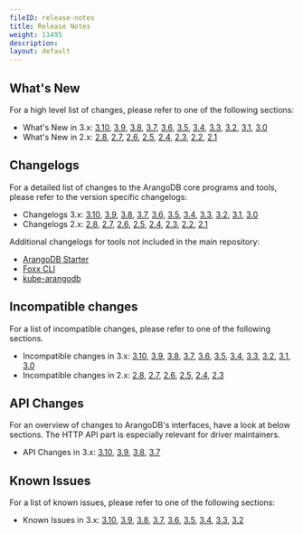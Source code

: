 ```yaml
---
fileID: release-notes
title: Release Notes
weight: 11495
description: 
layout: default
---
```

## What's New

For a high level list of changes, please refer to one of the following sections:

- What's New in 3.x:
  [3.10](version-3.10/release-notes-new-features310),
  [3.9](version-3.9/release-notes-new-features39),
  [3.8](version-3.8/release-notes-new-features38),
  [3.7](version-3.7/release-notes-new-features37),
  [3.6](version-3.6/release-notes-new-features36),
  [3.5](version-3.5/release-notes-new-features35),
  [3.4](version-3.4/release-notes-new-features34),
  [3.3](version-3.3/release-notes-new-features33),
  [3.2](version-3.2/release-notes-new-features32),
  [3.1](version-3.1/release-notes-new-features31),
  [3.0](version-3.0/release-notes-new-features30)
- What's New in 2.x:
  [2.8](version-2.8/release-notes-new-features28),
  [2.7](version-2.7/release-notes-new-features27),
  [2.6](version-2.6/release-notes-new-features26),
  [2.5](version-2.5/release-notes-new-features25),
  [2.4](version-2.4/release-notes-new-features24),
  [2.3](version-2.3/release-notes-new-features23),
  [2.2](version-2.2/release-notes-new-features22),
  [2.1](version-2.1/release-notes-new-features21)

## Changelogs

For a detailed list of changes to the ArangoDB core programs and tools,
please refer to the version specific changelogs:

- Changelogs 3.x:
  [3.10](https://raw.githubusercontent.com/arangodb/arangodb/3.10/CHANGELOG),
  [3.9](https://raw.githubusercontent.com/arangodb/arangodb/3.9/CHANGELOG),
  [3.8](https://raw.githubusercontent.com/arangodb/arangodb/3.8/CHANGELOG),
  [3.7](https://raw.githubusercontent.com/arangodb/arangodb/3.7/CHANGELOG),
  [3.6](https://raw.githubusercontent.com/arangodb/arangodb/3.6/CHANGELOG),
  [3.5](https://raw.githubusercontent.com/arangodb/arangodb/3.5/CHANGELOG),
  [3.4](https://raw.githubusercontent.com/arangodb/arangodb/3.4/CHANGELOG),
  [3.3](https://raw.githubusercontent.com/arangodb/arangodb/3.3/CHANGELOG),
  [3.2](https://raw.githubusercontent.com/arangodb/arangodb/3.2/CHANGELOG),
  [3.1](https://raw.githubusercontent.com/arangodb/arangodb/3.1/CHANGELOG),
  [3.0](https://raw.githubusercontent.com/arangodb/arangodb/3.0/CHANGELOG)
- Changelogs 2.x:
  [2.8](https://raw.githubusercontent.com/arangodb/arangodb/2.8/CHANGELOG),
  [2.7](https://raw.githubusercontent.com/arangodb/arangodb/2.7/CHANGELOG),
  [2.6](https://raw.githubusercontent.com/arangodb/arangodb/2.6/CHANGELOG),
  [2.5](https://raw.githubusercontent.com/arangodb/arangodb/2.5/CHANGELOG),
  [2.4](https://raw.githubusercontent.com/arangodb/arangodb/2.4/CHANGELOG),
  [2.3](https://raw.githubusercontent.com/arangodb/arangodb/2.3/CHANGELOG),
  [2.2](https://raw.githubusercontent.com/arangodb/arangodb/2.2/CHANGELOG),
  [2.1](https://raw.githubusercontent.com/arangodb/arangodb/2.1/CHANGELOG)

Additional changelogs for tools not included in the main repository:

- [ArangoDB Starter](https://github.com/arangodb-helper/arangodb/blob/master/CHANGELOG.md)
- [Foxx CLI](https://github.com/arangodb/foxx-cli/blob/main/CHANGELOG.md)
- [kube-arangodb](https://github.com/arangodb/kube-arangodb/blob/master/CHANGELOG.md)

## Incompatible changes

For a list of incompatible changes, please refer to one of the following sections.

- Incompatible changes in 3.x:
  [3.10](version-3.10/release-notes-upgrading-changes310),
  [3.9](version-3.9/release-notes-upgrading-changes39),
  [3.8](version-3.8/release-notes-upgrading-changes38),
  [3.7](version-3.7/release-notes-upgrading-changes37),
  [3.6](version-3.6/release-notes-upgrading-changes36),
  [3.5](version-3.5/release-notes-upgrading-changes35),
  [3.4](version-3.4/release-notes-upgrading-changes34),
  [3.3](version-3.3/release-notes-upgrading-changes33),
  [3.2](version-3.2/release-notes-upgrading-changes32),
  [3.1](version-3.1/release-notes-upgrading-changes31),
  [3.0](version-3.0/release-notes-upgrading-changes30)
- Incompatible changes in 2.x:
  [2.8](version-2.8/release-notes-upgrading-changes28),
  [2.7](version-2.7/release-notes-upgrading-changes27),
  [2.6](version-2.6/release-notes-upgrading-changes26),
  [2.5](version-2.5/release-notes-upgrading-changes25),
  [2.4](version-2.4/release-notes-upgrading-changes24),
  [2.3](version-2.3/release-notes-upgrading-changes23)

## API Changes

For an overview of changes to ArangoDB's interfaces, have a look at below
sections. The HTTP API part is especially relevant for driver maintainers.

- API Changes in 3.x:
  [3.10](version-3.10/release-notes-api-changes310),
  [3.9](version-3.9/release-notes-api-changes39),
  [3.8](version-3.8/release-notes-api-changes38),
  [3.7](version-3.7/release-notes-api-changes37)

## Known Issues

For a list of known issues, please refer to one of the following sections:

- Known Issues in 3.x:
  [3.10](version-3.10/release-notes-known-issues310),
  [3.9](version-3.9/release-notes-known-issues39),
  [3.8](version-3.8/release-notes-known-issues38),
  [3.7](version-3.7/release-notes-known-issues37),
  [3.6](version-3.6/release-notes-known-issues36),
  [3.5](version-3.5/release-notes-known-issues35),
  [3.4](version-3.4/release-notes-known-issues34),
  [3.3](version-3.3/release-notes-known-issues33),
  [3.2](version-3.2/release-notes-known-issues32)
